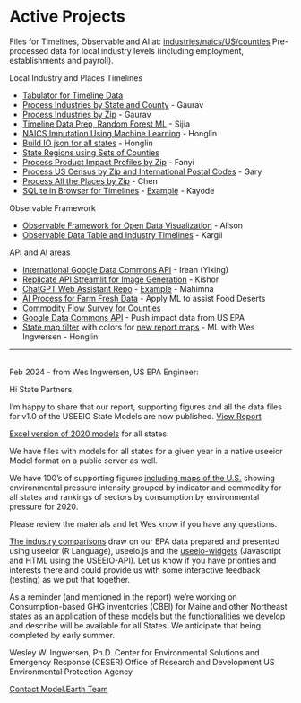 # Active Projects

Files for Timelines, Observable and AI at: [industries/naics/US/counties](https://github.com/ModelEarth/community-data/tree/master/industries/naics/US/counties)
Pre-processed data for local industry levels (including employment, establishments and payroll).

Local Industry and Places Timelines

- [Tabulator for Timeline Data](/data-pipeline/timelines/tabulator/)
- [Process Industries by State and County](/community-data/process/python/bea) - Gaurav
- [Process Industries by Zip](/community-data/process/naics/) - Gaurav
- [Timeline Data Prep, Random Forest ML](/data-pipeline/timelines/prep/all/) - Sijia
- [NAICS Imputation Using Machine Learning](https://github.com/ModelEarth/machine-learning) - Honglin
- [Build IO json for all states](/io/charts/) - Honglin<!-- Zhu -->
- [State Regions using Sets of Counties](/community-data/us/edd/)
- [Process Product Impact Profiles by Zip](/io/template/feed/) - Fanyi
- [Process US Census by Zip and International Postal Codes](/zip/io/#zip=10001) - Gary
- [Process All the Places by Zip](/places) - Chen
- [SQLite in Browser for Timelines](/data-pipeline/timelines/sqlite/) - [Example](https://phiresky.github.io/blog/2021/hosting-sqlite-databases-on-github-pages/) - Kayode

<!--

	mark huang - deep learning

	Overview video
	https://platform.openai.com/docs/actions/introduction

	https://retool.com/component-library

	- 

	[Google Places API]() - Hours of Operation, All The Places Recyclers, BuildingTransparency Manufacturers



	We need to figure out a crosswalk from the Naics6 department of labor data we pull for levels of employment, as it relates to the new 72 sectors the EPA now uses. Previously they used 389 sectors.  The sectors are a fairly close match to the naics values.
-->



<!-- [Imputation for NAICS Using Machine Learning](/machine-learning/)-->

Observable Framework

- [Observable Framework for Open Data Visualization](/data-pipeline/timelines/observable) - Alison
- [Observable Data Table and Industry Timelines](/data-pipeline/timelines/observable) - Kargil

API and AI areas

- [International Google Data Commons API](/data-pipeline/international/) - Irean (Yixing)
- [Replicate API Streamlit for Image Generation](/data-pipeline/research/stream) - Kishor
- [ChatGPT Web Assistant Repo](https://github.com/Niek/chatgpt-web) - [Example](https://niek.github.io/chatgpt-web/) - Mahimna
- [AI Process for Farm Fresh Data](/community-data/process/python/farmfresh/) - Apply ML to assist Food Deserts
- [Commodity Flow Survey for Counties](https://github.com/modelearth/commodity-flow-survey)
- [Google Data Commons API](https://docs.datacommons.org/api/) - Push impact data from US EPA
- [State map filter](#geoview=country) with colors for [new report maps](https://figshare.com/collections/USEEIO_State_Models_v1_0_-_Supporting_Figures/7041473) - ML with Wes Ingwersen - Honglin

<!-- [CensusReporter.com](https://CensusReporter.com)-->
<!--   
[Zipcode files with employment levels](https://github.com/modelearth/community-data/tree/master/us/zipcodes/naics) - Includes nunber of Establishments and Employees 
-->

---
<br>Feb 2024 - from Wes Ingwersen, US EPA Engineer:

Hi State Partners,

I’m happy to share that our report, supporting figures and all the data files for v1.0 of the USEEIO State Models are now published. [View Report](https://cfpub.epa.gov/si/si_public_record_Report.cfm?dirEntryId=360453&Lab=CESER)

[Excel version of 2020 models](http://doi.org/10.23719/1530076) for all states:

We have files with models for all states for a given year in a native useeior Model format on a public server as well.

We have 100’s of supporting figures [including maps of the U.S.](https://doi.org/10.6084/m9.figshare.c.7041473) showing environmental pressure intensity grouped by indicator and commodity for all states and rankings of sectors by consumption by environmental pressure for 2020.

Please review the materials and let Wes know if you have any questions.
 
[The industry comparisons](../localsite/info/) draw on our EPA data prepared and presented using useeior (R Language),  useeio.js and the [useeio-widgets](../io/charts/) (Javascript and HTML using the USEEIO-API). Let us know if you have priorities and interests there and could provide us with some interactive feedback (testing) as we put that together.

As a reminder (and mentioned in the report) we’re working on Consumption-based GHG inventories (CBEI) for Maine and other Northeast states as an application of these models but the functionalities we develop and describe will be available for all States. We anticipate that being completed by early summer. 
 

Wesley W. Ingwersen, Ph.D.
Center for Environmental Solutions and Emergency Response (CESER)
Office of Research and Development
US Environmental Protection Agency

[Contact Model.Earth Team](../io/team/)


<!--
Frome several years ago: 

- <a href="../../../localsite/info/#showloc">Industries and Impacts by county</a> - great to also include by zip! 
- [Bureau of Labor Statistics (BLS)](https://www.bls.gov/data/)  
- [Solar Companies](../../localsite/map/#show=solar)   
- [Electric Vehicle Ecosystems](../../localsite/info/#state=GA&show=vehicles)  
- [Commute Times and Walkability](../)  
<br>
-->

<!--
<b>EV Challenge Statements</b>  

1. Where are concentrations of electric and hydrogen vehicle parts manufacturers emerging?  

2. Where are combustion vehicle manufacturers likely to be impacted?  

3. How can we improve the visualization of supply chain inflow and outflow for local impacts on jobs, value added and the environment?  
-->

<!--
<b>Growing EV Ecosystems</b>  

1. University of Georgia - 33 new Proterra electric buses coming in 2021  
1. Georgia Power - Half of system fleet vehicles will be electric by 2030  
1. Hartsfield–Jackson Atlanta International Airport - [GreeningATL](https://www.17sustainabledevelopmentgoals.org/greeningatl-the-most-resilient-airport-globally/)  
1. Lyft partnership pilot program to add 50 EVs  
1. German GEDIA building $85 million [EV Parts Plant near Dalton, GA](https://www.bizjournals.com/atlanta/news/2020/07/29/gedia-automotive-group-plant-dalton-georgia.html)  
1. Korean SK Innovation's $1.6 billion plant adds $960 million [EV battery expansion in Commerce, GA](https://www.bizjournals.com/atlanta/news/2020/06/30/sk-innovation-georgia-electric-vehicle-plant.html)   
-->
